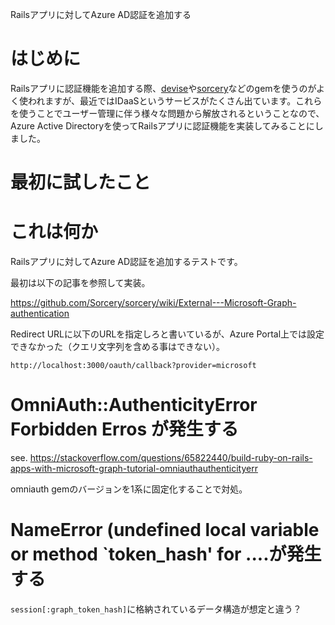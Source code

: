 Railsアプリに対してAzure AD認証を追加する

# はじめに

Railsアプリに認証機能を追加する際、[devise](https://github.com/heartcombo/devise)や[sorcery](https://github.com/Sorcery/sorcery)などのgemを使うのがよく使われますが、最近ではIDaaSというサービスがたくさん出ています。これらを使うことでユーザー管理に伴う様々な問題から解放されるということなので、Azure Active Directoryを使ってRailsアプリに認証機能を実装してみることにしました。

# 最初に試したこと




# これは何か

Railsアプリに対してAzure AD認証を追加するテストです。

最初は以下の記事を参照して実装。

https://github.com/Sorcery/sorcery/wiki/External---Microsoft-Graph-authentication

Redirect URLに以下のURLを指定しろと書いているが、Azure Portal上では設定できなかった（クエリ文字列を含める事はできない）。

```
http://localhost:3000/oauth/callback?provider=microsoft
```

# OmniAuth::AuthenticityError Forbidden Erros が発生する

see. https://stackoverflow.com/questions/65822440/build-ruby-on-rails-apps-with-microsoft-graph-tutorial-omniauthauthenticityerr

omniauth gemのバージョンを1系に固定化することで対処。

# NameError (undefined local variable or method `token_hash' for ....が発生する

`session[:graph_token_hash]`に格納されているデータ構造が想定と違う？
